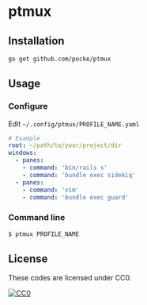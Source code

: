 ptmux
============


Installation
-----------

```sh
go get github.com/pocke/ptmux
```

<!-- Or download a binary from [Latest release](https://github.com/pocke/ptmux/releases/latest). -->


Usage
-----------

### Configure

Edit `~/.config/ptmux/PROFILE_NAME.yaml`

```yaml
# Example
root: ~/path/to/your/project/dir
windows:
  - panes:
    - command: 'bin/rails s'
    - command: 'bundle exec sidekiq'
  - panes:
    - command: 'vim'
    - command: 'bundle exec guard'
```


### Command line


```sh
$ ptmux PROFILE_NAME
```

License
-------

These codes are licensed under CC0.

[![CC0](http://i.creativecommons.org/p/zero/1.0/88x31.png "CC0")](http://creativecommons.org/publicdomain/zero/1.0/deed.en)
